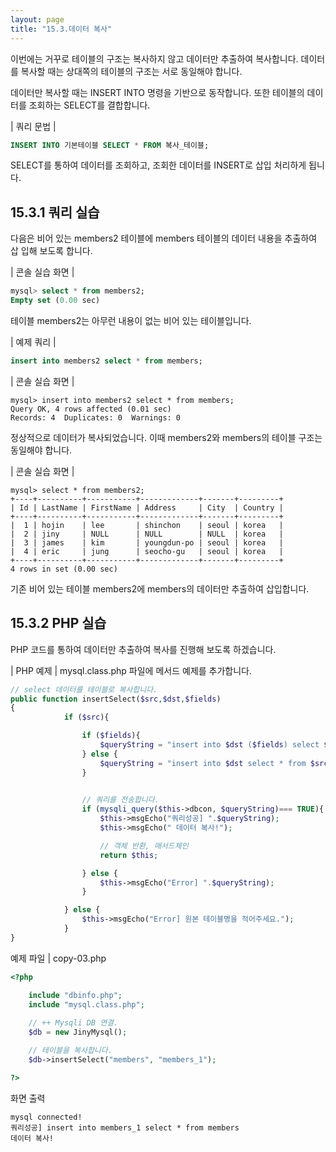 ```yaml
---
layout: page
title: "15.3.데이터 복사"
--- 
```

이번에는 거꾸로 테이블의 구조는 복사하지 않고 데이터만 추출하여 복사합니다. 데이터 를 복사할 때는 상대쪽의 테이블의 구조는 서로 동일해야 합니다.  

데이터만 복사할 때는 INSERT INTO 명령을 기반으로 동작합니다. 또한 테이블의 데이 터를 조회하는 SELECT를 결합합니다.  

| 쿼리 문법 | 
```sql
INSERT INTO 기본테이블 SELECT * FROM 복사_테이블; 
```

SELECT를 통하여 데이터를 조회하고, 조회한 데이터를 INSERT로 삽입 처리하게 됩니다.  

## 15.3.1 쿼리 실습 
다음은 비어 있는 members2 테이블에 members 테이블의 데이터 내용을 추출하여 삽 입해 보도록 합니다.  

| 콘솔 실습 화면 | 
```sql
mysql> select * from members2;
Empty set (0.00 sec) 

```

테이블 members2는 아무런 내용이 없는 비어 있는 테이블입니다. 

| 예제 쿼리 | 
```sql
insert into members2 select * from members; 
```

| 콘솔 실습 화면 | 
```
mysql> insert into members2 select * from members;
Query OK, 4 rows affected (0.01 sec)
Records: 4  Duplicates: 0  Warnings: 0

```

정상적으로 데이터가 복사되었습니다. 이때 members2와 members의 테이블 구조는 동일해야 합니다. 

| 콘솔 실습 화면 | 
```
mysql> select * from members2;
+----+----------+-----------+-------------+-------+---------+
| Id | LastName | FirstName | Address     | City  | Country |
+----+----------+-----------+-------------+-------+---------+
|  1 | hojin    | lee       | shinchon    | seoul | korea   |
|  2 | jiny     | NULL      | NULL        | NULL  | korea   |
|  3 | james    | kim       | youngdun-po | seoul | korea   |
|  4 | eric     | jung      | seocho-gu   | seoul | korea   |
+----+----------+-----------+-------------+-------+---------+
4 rows in set (0.00 sec)

```
기존 비어 있는 테이블 members2에 members의 데이터만 추출하여 삽입합니다.  

## 15.3.2 PHP 실습 
PHP 코드를 통하여 데이터만 추출하여 복사를 진행해 보도록 하겠습니다.  

| PHP 예제 | 
mysql.class.php 파일에 메서드 예제를 추가합니다. 
```php
// select 데이터를 테이블로 복사합니다.
public function insertSelect($src,$dst,$fields)
{
            if ($src){

                if ($fields){
                    $queryString = "insert into $dst ($fields) select $fields from $src";
                } else {
                    $queryString = "insert into $dst select * from $src";
                }
                

                // 쿼리를 전송합니다.
                if (mysqli_query($this->dbcon, $queryString)=== TRUE){
                    $this->msgEcho("쿼리성공] ".$queryString);
                    $this->msgEcho(" 데이터 복사!");

                    // 객체 반환, 매서드체인
                    return $this; 

                } else {
                    $this->msgEcho("Error] ".$queryString);
                }

            } else {
                $this->msgEcho("Error] 원본 테이블명을 적어주세요.");
            }  
}

```

예제 파일 | copy-03.php 
```php
<?php

	include "dbinfo.php";
	include "mysql.class.php";
 
	// ++ Mysqli DB 연결.
	$db = new JinyMysql();

	// 테이블을 복사합니다.
	$db->insertSelect("members", "members_1");

?>

```

화면 출력 
```
mysql connected!
쿼리성공] insert into members_1 select * from members
데이터 복사!

```